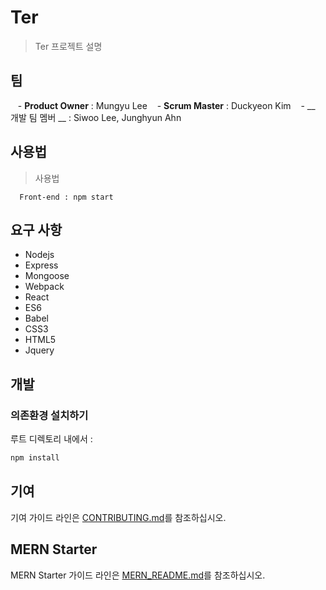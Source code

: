 
# Ter

> Ter 프로젝트 설명


## 팀

   - __Product Owner__ : Mungyu Lee
   - __Scrum Master__ : Duckyeon Kim
   - __ 개발 팀 멤버 __ : Siwoo Lee, Junghyun Ahn


## 사용법

> 사용법

```
  Front-end : npm start
```

## 요구 사항

- Nodejs 
- Express
- Mongoose
- Webpack
- React
- ES6
- Babel
- CSS3
- HTML5
- Jquery

## 개발

### 의존환경 설치하기

루트 디렉토리 내에서 :

```sh
npm install
```

## 기여

기여 가이드 라인은 [CONTRIBUTING.md](CONTRIBUTING.md)를 참조하십시오.


## MERN Starter

MERN Starter 가이드 라인은 [MERN_README.md](README_original.md)를 참조하십시오.